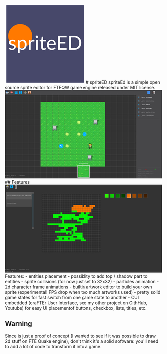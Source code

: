 <img src="game/gfx/press/sprited_logo.png" alt="logo" style="text-align:center" class="inline"/>
# spriteED
spriteEd is a simple open source sprite editor for FTEQW game engine released under MIT license.
<img src="game/gfx/press/shot1.jpg" alt="logo" style="text-align:center" class="inline"/>
## Features
<img src="game/gfx/press/shot2.jpg" alt="logo" style="text-align:center" class="inline"/>
Features:
- entities placement
- possiblity to add top / shadow part to entities
- sprite collisions (for now just set to 32x32)
- particles animation
- 2d character frame animations
- builtin artwork editor to build your own sprite (experimental! FPS drop when too much artworks used)
- pretty solid game states for fast switch from one game state to another
- CUI embedded (craFTEr User Interface, see my other project on GithHub, Youtube) for  easy UI placementof buttons, checkbox, lists, titles, etc.

## Warning
Since is just a proof of concept (I wanted to see if it was possible to draw 2d stuff on FTE Quake engine), don't think it's a solid software: you'll need to add a lot of code to transform it into a game.
